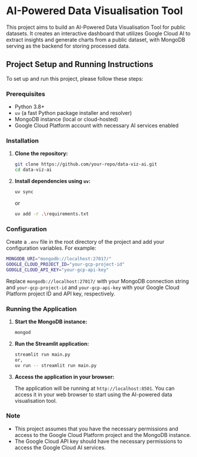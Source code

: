 # AI-Powered Data Visualisation Tool

This project aims to build an AI-Powered Data Visualisation Tool for public datasets. It creates an interactive dashboard that utilizes Google Cloud AI to extract insights and generate charts from a public dataset, with MongoDB serving as the backend for storing processed data.

## Project Setup and Running Instructions

To set up and run this project, please follow these steps:

### Prerequisites

- Python 3.8+
- `uv` (a fast Python package installer and resolver)
- MongoDB instance (local or cloud-hosted)
- Google Cloud Platform account with necessary AI services enabled

### Installation

1. **Clone the repository:**

    ```bash
    git clone https://github.com/your-repo/data-viz-ai.git
    cd data-viz-ai
    ```

2. **Install dependencies using `uv`:**

    ```bash
    uv sync
    ```

    or

    ```bash
    uv add -r .\requirements.txt 
    ````

### Configuration

Create a `.env` file in the root directory of the project and add your configuration variables. For example:

```bash
MONGODB_URI="mongodb://localhost:27017/"
GOOGLE_CLOUD_PROJECT_ID="your-gcp-project-id"
GOOGLE_CLOUD_API_KEY="your-gcp-api-key"
```

Replace `mongodb://localhost:27017/` with your MongoDB connection string and `your-gcp-project-id` and `your-gcp-api-key` with your Google Cloud Platform project ID and API key, respectively.

### Running the Application

1. **Start the MongoDB instance:**

    ```bash
    mongod
    ```

2. **Run the Streamlit application:**

    ```bash
    streamlit run main.py
    or,
    uv run -- streamlit run main.py
    ```

3. **Access the application in your browser:**

    The application will be running at `http://localhost:8501`. You can access it in your web browser to start using the AI-powered data visualisation tool.

### Note

- This project assumes that you have the necessary permissions and access to the Google Cloud Platform project and the MongoDB instance.
- The Google Cloud API key should have the necessary permissions to access the Google Cloud AI services.
